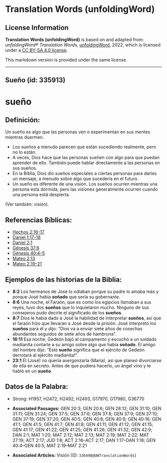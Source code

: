 # Translation Words (unfoldingWord)

## License Information

**Translation Words (unfoldingWord)** is based on and adapted from: _unfoldingWord® Translation Words_, [unfoldingWord](https://unfoldingword.org/utw), 2022, which is licensed under a [CC BY-SA 4.0 license](https://creativecommons.org/licenses/by-sa/4.0/legalcode.en).

This markdown version is provided under the same license.



--------------------------------

## Sueño (id: 335913)

sueño
=====

Definición:
-----------

Un sueño es algo que las personas ven o experimentan en sus mentes mientras duermen.

* Los sueños a menudo parecen que están sucediendo realmente, pero no lo están.
* A veces, Dios hace que las personas sueñen con algo para que puedan aprender de ello. También puede hablar directamente a las personas en sus sueños.
* En la Biblia, Dios dio sueños especiales a ciertas personas para darles un mensaje, a menudo sobre algo que sucedería en el futuro.
* Un sueño es diferente de una visión. Los sueños ocurren mientras una persona está dormida, pero las visiones generalmente ocurren cuando una persona está despierta.

(Ver también: visión).

Referencias Bíblicas:
---------------------

* [Hechos 2:16–17](https://ref.ly/Acts2:16-Acts2:17)
* [Daniel 1:17–18](https://ref.ly/Dan1:17-Dan1:18)
* [Daniel 2:1](https://ref.ly/Dan2:1)
* [Génesis 37:6](https://ref.ly/Gen37:6)
* [Génesis 40:4–5](https://ref.ly/Gen40:4-Gen40:5)
* [Mateo 2:13](https://ref.ly/Matt2:13)
* [Mateo 2:19–21](https://ref.ly/Matt2:19-Matt2:21)

Ejemplos de las historias de la Biblia:
---------------------------------------

* **8:2** Los hermanos de José lo odiaban porque su padre lo amaba más y porque José había **soñado** que sería su gobernante.
* **8:6** Una noche, el Faraón, que es como los egipcios llamaban a sus reyes, tuvo dos **sueños** que lo inquietaron mucho. Ninguno de sus consejeros pudo decirle el significado de los **sueños**.
* **8:7** Dios le había dado a José la habilidad de interpretar **sueños**, así que el faraón hizo que llevaran a José desde la prisión. José interpretó los **sueños** para él y dijo: "Dios va a enviar siete años de cosechas abundantes seguidos de siete años de hambruna".
* **16:11** Esa noche, Gedeón bajó al campamento y escuchó a un soldado madianita contarle a su amigo sobre algo que había **soñado**. El amigo del hombre dijo: “Este **sueño** significa que el ejército de Gedeón derrotará al ejército madianita!”.
* **23:1** Él (José) no quería avergonzarla (María), así que planeó divorciarse de ella en secreto. Antes de que pudiera hacerlo, un ángel vino y le habló en un **sueño**.

Datos de la Palabra:
--------------------

* Strong: H1957, H2472, H2492, H2493, G17970, G17980, G36770

* **Associated Passages:** GEN 20:3; GEN 20:6; GEN 28:12; GEN 31:10; GEN 31:11; GEN 31:24; GEN 37:5; GEN 37:6; GEN 37:8; GEN 37:9; GEN 37:10; GEN 37:19; GEN 37:20; GEN 40:5; GEN 40:8; GEN 40:9; GEN 40:16; GEN 41:1; GEN 41:5; GEN 41:7; GEN 41:8; GEN 41:11; GEN 41:12; GEN 41:15; GEN 41:17; GEN 41:22; GEN 41:25; GEN 41:26; GEN 41:32; GEN 42:9; DAN 2:1; MAT 1:20; MAT 2:12; MAT 2:13; MAT 2:19; MAT 2:22; MAT 27:19; ACT 2:17; JUD 1:8; ACT 2:16–ACT 2:17; DAN 1:17–DAN 1:18; GEN 40:4–GEN 40:5; MAT 2:19–MAT 2:21
* **Associated Articles:** Visión (ID: `336498@UWTranslationWords`)


